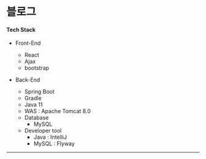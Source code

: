 # 블로그

#### Tech Stack

+ Front-End

   - React
   - Ajax
   - bootstrap
   

+ Back-End

   - Spring Boot
   - Gradle
   - Java 11
   - WAS : Apache Tomcat 8.0
   - Database
     * MySQL
   - Developer tool
     * Java : IntelliJ
     * MySQL : Flyway

-----------
